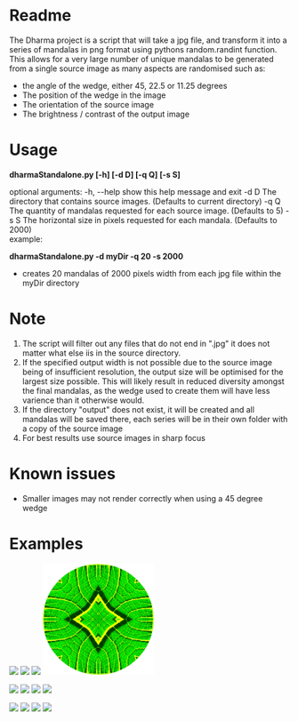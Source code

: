 # Readme

The Dharma project is a script that will take a jpg file, and transform it into a series of mandalas in png format using pythons random.randint function.  This allows for a very large number of unique mandalas to be generated from a single source image as many aspects are randomised such as:

- the angle of the wedge, either 45, 22.5 or 11.25 degrees
- The position of the wedge in the image
- The orientation of the source image
- The brightness / contrast of the output image 

# Usage

**dharmaStandalone.py \[-h\] \[-d D\] \[-q Q\] \[-s S\]**

optional arguments:
  -h, --help  show this help message and exit
  -d D        The directory that contains source images. (Defaults to current directory)
  -q Q        The quantity of mandalas requested for each source image. (Defaults to 5)
  -s S        The horizontal size in pixels requested for each mandala. (Defaults to 2000)
<br>
example:

**dharmaStandalone.py -d myDir -q 20 -s 2000**

- creates 20 mandalas of 2000 pixels width from each jpg file within the myDir directory

# Note
1. The script will filter out any files that do not end in ".jpg" it does not matter what else iis in the source directory.
1. If the specified output width is not possible due to the source image being of insufficient resolution, the output size will be optimised for the largest size possible.  This will likely result in reduced diversity amongst the final mandalas, as the wedge used to create them will have less varience than it otherwise would.
1. If the directory "output" does not exist, it will be created and all mandalas will be saved there, each series will be in their own folder with a copy of the source image
1. For best results use source images in sharp focus

# Known issues
- Smaller images may not render correctly when using a 45 degree wedge 

# Examples

<p float="left">
  <img src="https://github.com/u4nf/dharma/blob/master/examples/a.jpg" width="180" />
  <img src="https://github.com/u4nf/dharma/blob/master/examples/a1.png" width="200" />
  <img src="https://github.com/u4nf/dharma/blob/master/examples/a2.png" width="200" />
  <img src="https://github.com/u4nf/dharma/blob/master/examples/a3.png" width="200" />
</p>

<p float="left">
  <img src="https://github.com/u4nf/dharma/blob/master/examples/b.jpg" width="180" />
  <img src="https://github.com/u4nf/dharma/blob/master/examples/b1.png" width="200" />
  <img src="https://github.com/u4nf/dharma/blob/master/examples/b2.png" width="200" />
  <img src="https://github.com/u4nf/dharma/blob/master/examples/b3.png" width="200" />
</p>

<p float="left">
  <img src="https://github.com/u4nf/dharma/blob/master/examples/c.jpg" width="180" />
  <img src="https://github.com/u4nf/dharma/blob/master/examples/c1.png" width="200" />
  <img src="https://github.com/u4nf/dharma/blob/master/examples/c2.png" width="200" />
  <img src="https://github.com/u4nf/dharma/blob/master/examples/c3.png" width="200" />
</p>